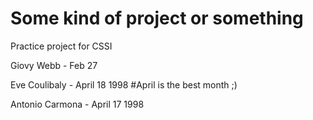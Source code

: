 # Some kind of project or something
Practice project for CSSI

Giovy Webb - Feb 27

Eve Coulibaly - April 18 1998 #April is the best month ;)

Antonio Carmona - April 17 1998
